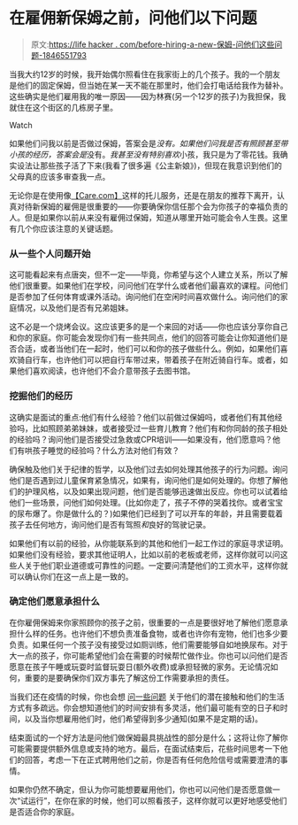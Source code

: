 # 在雇佣新保姆之前，问他们以下问题

> 原文:[https://life hacker . com/before-hiring-a-new-保姆-问他们这些问题-1846551793](https://lifehacker.com/before-hiring-a-new-babysitter-ask-them-these-question-1846551793)

当我大约12岁的时候，我开始偶尔照看住在我家街上的几个孩子。我的一个朋友是他们的固定保姆，但当她在某一天不能在那里时，他们会打电话给我作为替补。这些确实是他们雇用我的唯一原因——因为林赛(另一个12岁的孩子)为我担保，我就住在这个街区的几栋房子里。

Watch

如果他们问我以前是否做过保姆，答案会是*没有。*如果他们问我是否有*照顾甚至带小孩的经历，答案会是*没有。*我甚至没有特别喜欢*小孩，我只是为了零花钱。我确实设法让那些孩子活了下来(我看了很多遍《公主新娘》)，但现在我意识到他们的父母真的应该多审查我一点。

无论你是在使用像[【Care.com】](https://www.care.com/)这样的托儿服务，还是在朋友的推荐下离开，认真对待新保姆的雇佣是很重要的——你要确保你信任那个会为你孩子的幸福负责的人。但是如果你以前从来没有雇佣过保姆，知道从哪里开始可能会令人生畏。这里有几个你应该注意的关键话题。

### 从一些个人问题开始

这可能看起来有点唐突，但不一定——毕竟，你希望与这个人建立关系，所以了解他们很重要。如果他们在学校，问问他们在学什么或者他们最喜欢的课程。问他们是否参加了任何体育或课外活动。询问他们在空闲时间喜欢做什么。询问他们的家庭情况，以及他们是否有兄弟姐妹。

这不必是一个烧烤会议。这应该更多的是一个来回的对话——你也应该分享你自己和你的家庭。你可能会发现你们有一些共同点，他们的回答可能会让你知道他们是否合适，或者当他们在一起时，他们可以和你的孩子做些什么。例如，如果他们喜欢骑自行车，也许他们可以把自行车带过来，带着孩子在附近骑自行车。或者，如果他们喜欢阅读，也许他们不会介意带孩子去图书馆。

### 挖掘他们的经历

这确实是面试的重点:他们有什么经验？他们以前做过保姆吗，或者他们有其他经验吗，比如照顾弟弟妹妹，或者接受过一些育儿教育？他们有和你同龄的孩子相处的经验吗？询问他们是否接受过急救或CPR培训——如果没有，他们愿意吗？他们有哄孩子睡觉的经验吗？什么方法对他们有效？

确保触及他们关于纪律的哲学，以及他们过去如何处理其他孩子的行为问题。询问他们是否遇到过儿童保育紧急情况，如果有，询问他们是如何处理的。你想了解他们的护理风格，以及如果出现问题，他们是否能够迅速做出反应。你也可以试着给他们一些场景，问他们如何处理。(比如你走了，孩子不停的哭着找你。或者宝宝的尿布爆了。你是做什么的？)如果他们已经到了可以开车的年龄，并且需要载着孩子去任何地方，询问他们是否有驾照*和*良好的驾驶记录。

如果他们有以前的经验，从你能联系到的其他和他们一起工作过的家庭寻求证明。如果他们没有经验，要求其他证明人，比如以前的老板或老师，这样你就可以问这些人关于他们职业道德或可靠性的问题。一定要问清楚他们的工资水平，这样你就可以确认你们在这一点上是一致的。

### 确定他们愿意承担什么

在你雇佣保姆来你家照顾你的孩子之前，很重要的一点是要很好地了解他们愿意承担什么样的任务。也许他们不想负责准备食物，或者也许你有宠物，他们也多少要负责。如果任何一个孩子没有接受过如厕训练，他们需要能够自如地换尿布。对于大一点的孩子，你可能希望他们会在需要的时候帮忙做作业。你也可以问他们是否愿意在孩子午睡或玩耍时监督玩耍日(额外收费)或承担轻微的家务。无论情况如何，重要的是要确保你们双方事先了解这份工作需要承担的责任。

当我们还在疫情的时候，你也会想 [问一些问题](https://offspring.lifehacker.com/how-to-hire-a-babysitter-during-the-pandemic-1844308484) 关于他们的潜在接触和他们的生活方式有多疏远。你会想知道他们的时间安排有多灵活，他们最可能有空的日子和时间，以及当你想雇用他们时，他们希望得到多少通知(如果不是定期的话)。

结束面试的一个好方法是问他们做保姆最具挑战性的部分是什么；这将让你了解你可能需要提供额外信息或支持的地方。最后，在面试结束后，花些时间思考一下他们的回答，考虑一下在正式聘用他们之前，你是否有任何危险信号或需要澄清的事情。

如果你仍然不确定，但认为你可能想要雇用他们，你也可以问他们是否愿意做一次“试运行”，在你在家的时候，他们可以照看孩子，这样你就可以更好地感受他们是否适合你的家庭。